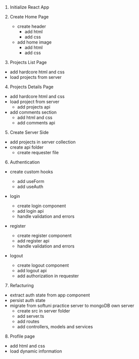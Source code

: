 1. Initialize React App

2. Create Home Page

   - create header
     - add html
     - add css
   - add home image
     - add html
     - add css

3. Projects List Page

- add hardcore html and css
- load projects from server

4. Projects Details Page

- add hardcore html and css
- load project from server
  - add projects api
- add comments section
  - add html and css
  - add comments api

5. Create Server Side

- add projects in server collection
- create api folder
  - create requester file

6. Authentication

- create custom hooks

  - add useForm
  - add useAuth

- login

  - create login component
  - add login api
  - handle validation and errors

- register

  - create register component
  - add register api
  - handle validation and errors

- logout
  - create logout component
  - add logout api
  - add authorization in requester

7. Refacturing

- extract auth state from app component
- persist auth state
- migrate from softuni practice server to mongoDB own server
  - create src in server folder
  - add server.ts
  - add routes
  - add controllers, models and services

8. Profile page 
  - add html and css
  - load dynamic information
